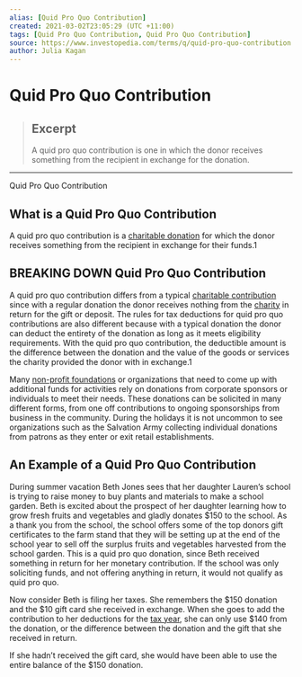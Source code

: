 ```yaml
---
alias: [Quid Pro Quo Contribution]
created: 2021-03-02T23:05:29 (UTC +11:00)
tags: [Quid Pro Quo Contribution, Quid Pro Quo Contribution]
source: https://www.investopedia.com/terms/q/quid-pro-quo-contribution.asp
author: Julia Kagan
---
```


# Quid Pro Quo Contribution

> ## Excerpt
> A quid pro quo contribution is one in which the donor receives something from the recipient in exchange for the donation.

---

Quid Pro Quo Contribution
## What is a Quid Pro Quo Contribution

A quid pro quo contribution is a [charitable donation](https://www.investopedia.com/terms/c/charitabledonation.asp) for which the donor receives something from the recipient in exchange for their funds.1

## BREAKING DOWN Quid Pro Quo Contribution

A quid pro quo contribution differs from a typical [charitable contribution](https://www.investopedia.com/terms/c/charitabledonation.asp) since with a regular donation the donor receives nothing from the [charity](https://www.investopedia.com/financial-edge/0712/the-many-ways-charities-make-money.aspx) in return for the gift or deposit. The rules for tax deductions for quid pro quo contributions are also different because with a typical donation the donor can deduct the entirety of the donation as long as it meets eligibility requirements. With the quid pro quo contribution, the deductible amount is the difference between the donation and the value of the goods or services the charity provided the donor with in exchange.1

Many [non-profit foundations](https://www.investopedia.com/terms/n/not-for-profit.asp) or organizations that need to come up with additional funds for activities rely on donations from corporate sponsors or individuals to meet their needs. These donations can be solicited in many different forms, from one off contributions to ongoing sponsorships from business in the community. During the holidays it is not uncommon to see organizations such as the Salvation Army collecting individual donations from patrons as they enter or exit retail establishments.

## An Example of a Quid Pro Quo Contribution

During summer vacation Beth Jones sees that her daughter Lauren’s school is trying to raise money to buy plants and materials to make a school garden. Beth is excited about the prospect of her daughter learning how to grow fresh fruits and vegetables and gladly donates $150 to the school. As a thank you from the school, the school offers some of the top donors gift certificates to the farm stand that they will be setting up at the end of the school year to sell off the surplus fruits and vegetables harvested from the school garden. This is a quid pro quo donation, since Beth received something in return for her monetary contribution. If the school was only soliciting funds, and not offering anything in return, it would not qualify as quid pro quo.

Now consider Beth is filing her taxes. She remembers the $150 donation and the $10 gift card she received in exchange. When she goes to add the contribution to her deductions for the [tax year](https://www.investopedia.com/terms/t/taxyear.asp), she can only use $140 from the donation, or the difference between the donation and the gift that she received in return.

If she hadn’t received the gift card, she would have been able to use the entire balance of the $150 donation.
